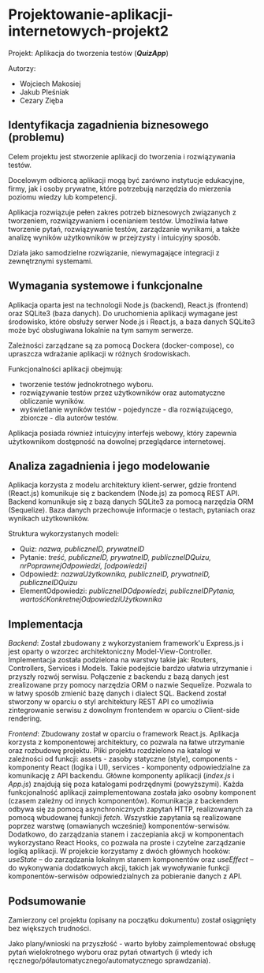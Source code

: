 # Projektowanie-aplikacji-internetowych-projekt2

Projekt: Aplikacja do tworzenia testów (_**QuizApp**_)

Autorzy:
- Wojciech Makosiej
- Jakub Pleśniak
- Cezary Zięba

## Identyfikacja zagadnienia biznesowego (problemu)

Celem projektu jest stworzenie aplikacji do tworzenia i rozwiązywania testów. 

Docelowym odbiorcą aplikacji mogą być zarówno instytucje edukacyjne, firmy, jak i osoby prywatne, które potrzebują narzędzia do mierzenia poziomu wiedzy lub kompetencji. 

Aplikacja rozwiązuje pełen zakres potrzeb biznesowych związanych z tworzeniem, rozwiązywaniem i ocenianiem testów. Umożliwia łatwe tworzenie pytań, rozwiązywanie testów, zarządzanie wynikami, a także analizę wyników użytkowników w przejrzysty i intuicyjny sposób. 

Działa jako samodzielne rozwiązanie, niewymagające integracji z zewnętrznymi systemami.


## Wymagania systemowe i funkcjonalne

Aplikacja oparta jest na technologii Node.js (backend), React.js (frontend) oraz SQLite3 (baza danych). Do uruchomienia aplikacji wymagane jest środowisko, które obsłuży serwer Node.js i React.js, a baza danych SQLite3 może być obsługiwana lokalnie na tym samym serwerze. 

Zależności zarządzane są za pomocą Dockera (docker-compose), co upraszcza wdrażanie aplikacji w różnych środowiskach.

Funkcjonalności aplikacji obejmują:
- tworzenie testów jednokrotnego wyboru.
- rozwiązywanie testów przez użytkowników oraz automatyczne obliczanie wyników.
- wyświetlanie wyników testów - pojedyncze - dla rozwiązującego, zbiorcze - dla autorów testów.

Aplikacja posiada również intuicyjny interfejs webowy, który zapewnia użytkownikom dostępność na dowolnej przeglądarce internetowej.


## Analiza zagadnienia i jego modelowanie

Aplikacja korzysta z modelu architektury klient-serwer, gdzie frontend (React.js) komunikuje się z backendem (Node.js) za pomocą REST API. Backend komunikuje się z bazą danych SQLite3 za pomocą narzędzia ORM (Sequelize). Baza danych przechowuje informacje o testach, pytaniach oraz wynikach użytkowników.

Struktura wykorzystanych modeli:
- Quiz: _nazwa, publiczneID, prywatneID_
- Pytanie: _treść, publiczneID, prywatneID, publiczneIDQuizu, nrPoprawnejOdpowiedzi, [odpowiedzi]_
- Odpowiedź: _nazwaUżytkownika, publiczneID, prywatneID, publiczneIDQuizu_
- ElementOdpowiedzi: _publiczneIDOdpowiedzi, publiczneIDPytania, wartośćKonkretnejOdpowiedziUżytkownika_


## Implementacja

_Backend_: Został zbudowany z wykorzystaniem framework'u Express.js i jest oparty o wzorzec architektoniczny Model-View-Controller. Implementacja została podzielona na warstwy takie jak: Routers, Controllers, Services i Models. Takie podejście bardzo ułatwia utrzymanie i przyszły rozwój serwisu. Połączenie z backendu z bazą danych jest zrealizowane przy pomocy narzędzia ORM o nazwie Sequelize. Pozwala to w łatwy sposób zmienić bazę danych i dialect SQL. Backend został stworzony w oparciu o styl architektury REST API co umożliwia zintegrowanie serwisu z dowolnym frontendem w oparciu o Client-side rendering.

_Frontend_: Zbudowany został w oparciu o framework React.js. Aplikacja korzysta z komponentowej architektury, co pozwala na łatwe utrzymanie oraz rozbudowę projektu. Pliki projektu rozdzielono na katalogi w zależności od funkcji: assets - zasoby statyczne (style), components - komponenty React (logika i UI), services - komponenty odpowiedzialne za komunikację z API backendu. Główne komponenty aplikacji (_index.js_ i _App.js_) znajdują się poza katalogami podrzędnymi (powyższymi). Każda funkcjonalność aplikacji zaimplementowana została jako osobny komponent (czasem zależny od innych komponentów). Komunikacja z backendem odbywa się za pomocą asynchronicznych zapytań HTTP, realizowanych za pomocą wbudowanej funkcji _fetch_. Wszystkie zapytania są realizowane poprzez warstwę (omawianych wcześniej) komponentów-serwisów. Dodatkowo, do zarządzania stanem i zaczepiania akcji w komponentach wykorzystano React Hooks, co pozwala na proste i czytelne zarządzanie logiką aplikacji. W projekcie korzystamy z dwóch głównych hooków: _useState_ – do zarządzania lokalnym stanem komponentów oraz _useEffect_ – do wykonywania dodatkowych akcji, takich jak wywoływanie funkcji komponentów-serwisów odpowiedzialnych za pobieranie danych z API.

## Podsumowanie

Zamierzony cel projektu (opisany na początku dokumentu) został osiągnięty bez większych trudności. 

Jako plany/wnioski na przyszłość - warto byłoby zaimplementować obsługę pytań wielokrotnego wyboru oraz pytań otwartych (i wtedy ich ręcznego/półautomatycznego/automatycznego sprawdzania).
